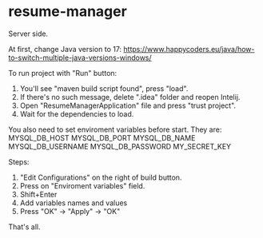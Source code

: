 # resume-manager
Server side.

At first, change Java version to 17:
https://www.happycoders.eu/java/how-to-switch-multiple-java-versions-windows/

To run project with "Run" button:
1. You'll see "maven build script found", press "load".
2. If there's no such message, delete ".idea" folder and reopen Intelij.
3. Open "ResumeManagerApplication" file and press "trust project".
4. Wait for the dependencies to load.

You also need to set enviroment variables before start.
They are:
MYSQL_DB_HOST
MYSQL_DB_PORT
MYSQL_DB_NAME
MYSQL_DB_USERNAME
MYSQL_DB_PASSWORD
MY_SECRET_KEY

Steps:
1. "Edit Configurations" on the right of build button.
2. Press on "Enviroment variables" field.
3. Shift+Enter
4. Add variables names and values
5. Press "OK" -> "Apply" -> "OK"

That's all.